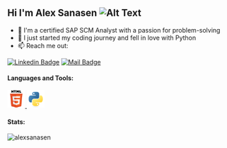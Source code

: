 ## Hi I'm Alex Sanasen ![Alt Text](https://user-images.githubusercontent.com/1303154/88677602-1635ba80-d120-11ea-84d8-d263ba5fc3c0.gif)

- 💼 I'm a certified SAP SCM Analyst with a passion for problem-solving
- 🌱 I just started my coding journey and fell in love with Python
- 📫 Reach me out:

[![Linkedin Badge](https://img.shields.io/badge/-Alex.Sanasen-0e76a8?style=flat&labelColor=0e76a8&logo=linkedin&logoColor=white)](https://www.linkedin.com/in/alex-sanasen-4b53316/) [![Mail Badge](https://img.shields.io/badge/-Alex.Sanasen-c0392b?style=flat&labelColor=c0392b&logo=gmail&logoColor=white)](mailto:alex.sanasen@gmail.com)



#### Languages and Tools:
<p align="left">
  <a href="https://www.w3.org/html/" target="_blank" rel="noreferrer"> <img src="https://raw.githubusercontent.com/devicons/devicon/master/icons/html5/html5-original-wordmark.svg" alt="html5" width="40" height="40"/> </a>
  <a href="https://www.python.org" target="_blank" rel="noreferrer"> <img src="https://raw.githubusercontent.com/devicons/devicon/master/icons/python/python-original.svg" alt="python" width="40" height="40"/> </a>
</p>



#### Stats:
<p align="left"> <img src="https://komarev.com/ghpvc/?username=alexsanasen&label=Profile%20views&color=0e75b6&style=flat" alt="alexsanasen" /> </p>


